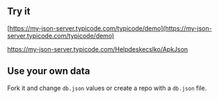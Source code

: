 ## Try it

[https://my-json-server.typicode.com/typicode/demo](https://my-json-server.typicode.com/typicode/demo)

https://my-json-server.typicode.com/Helpdeskecslko/ApkJson

## Use your own data

Fork it and change `db.json` values or create a repo with a `db.json` file.
